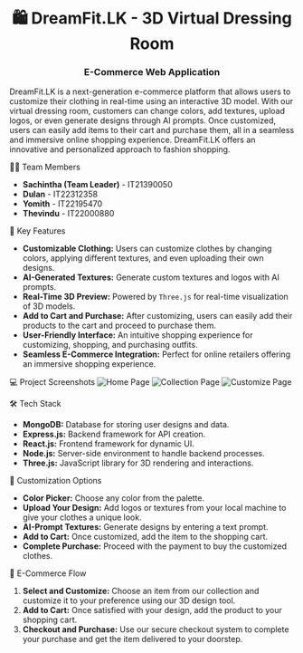 <h1 align="center">🛍️ DreamFit.LK - 3D Virtual Dressing Room </h1>
<h3 align="center"> E-Commerce Web Application</h3>

<p>DreamFit.LK is a next-generation e-commerce platform that allows users to customize their clothing in real-time using an interactive 3D model. With our virtual dressing room, customers can change colors, add textures, upload logos, or even generate designs through AI prompts. Once customized, users can easily add items to their cart and purchase them, all in a seamless and immersive online shopping experience. DreamFit.LK offers an innovative and personalized approach to fashion shopping.</p>

👨‍💻 Team Members

<ul>
  <li><strong>Sachintha (Team Leader)</strong> - IT21390050</li>
  <li><strong>Dulan</strong>    - IT22312358  </li>
  <li><strong>Yomith</strong>   - IT22195470 </li>
  <li><strong>Thevindu</strong> - IT22000880 </li>
</ul>

🌟 Key Features

<ul>
  <li><strong>Customizable Clothing:</strong> Users can customize clothes by changing colors, applying different textures, and even uploading their own designs.</li>
  <li><strong>AI-Generated Textures:</strong> Generate custom textures and logos with AI prompts.</li>
  <li><strong>Real-Time 3D Preview:</strong> Powered by <code>Three.js</code> for real-time visualization of 3D models.</li>
  <li><strong>Add to Cart and Purchase:</strong> After customizing, users can easily add their products to the cart and proceed to purchase them.</li>
  <li><strong>User-Friendly Interface:</strong> An intuitive shopping experience for customizing, shopping, and purchasing outfits.</li>
  <li><strong>Seamless E-Commerce Integration:</strong> Perfect for online retailers offering an immersive shopping experience.</li>
</ul>

💻 Project Screenshots
![Home Page](https://github.com/sachin4real/DreamFit.lk-Research/blob/sachin4real/Img/home.png?raw=true)
![Collection Page](https://github.com/sachin4real/DreamFit.lk-Research/blob/sachin4real/Img/collection.png?raw=true)
![Customize Page](https://github.com/sachin4real/DreamFit.lk-Research/blob/Sachin/Img/customizepage.png?raw=true)

🛠️ Tech Stack

<ul>
  <li><strong>MongoDB:</strong> Database for storing user designs and data.</li>
  <li><strong>Express.js:</strong> Backend framework for API creation.</li>
  <li><strong>React.js:</strong> Frontend framework for dynamic UI.</li>
  <li><strong>Node.js:</strong> Server-side environment to handle backend processes.</li>
  <li><strong>Three.js:</strong> JavaScript library for 3D rendering and interactions.</li>
</ul>

🎨 Customization Options

<ul>
  <li><strong>Color Picker:</strong> Choose any color from the palette.</li>
  <li><strong>Upload Your Design:</strong> Add logos or textures from your local machine to give your clothes a unique look.</li>
  <li><strong>AI-Prompt Textures:</strong> Generate designs by entering a text prompt.</li>
  <li><strong>Add to Cart:</strong> Once customized, add the item to the shopping cart.</li>
  <li><strong>Complete Purchase:</strong> Proceed with the payment to buy the customized clothes.</li>
</ul>

🛒 E-Commerce Flow

<ol>
  <li><strong>Select and Customize:</strong> Choose an item from our collection and customize it to your preference using our 3D design tool.</li>
  <li><strong>Add to Cart:</strong> Once satisfied with your design, add the product to your shopping cart.</li>
  <li><strong>Checkout and Purchase:</strong> Use our secure checkout system to complete your purchase and get the item delivered to your doorstep.</li>
</ol>
